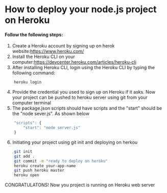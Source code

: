 # How to deploy your node.js project on Heroku

#### Follow the following steps:

1. Create a Heroku account by signing up on herok website:https://www.heroku.com/
2. Install the Heroku CLI on your computer:https://devcenter.heroku.com/articles/heroku-cli
3. After installing Heroku CLI, login using the Heroku CLI by typing the following command:

```sh
    heroku login
```

4. Provide the credential you used to sign up on Heroku if it asks. Now your project can be pushed to heroku server using git from your computer terminal
5. The package.json scripts should have scripts and the "start" should be the "node sever.js". As shown below

```js
    "scripts": {
        "start": "node server.js"
    }
```

6. Initiating your project using git init and deploying on herkou

```sh
    git init
    git add .
    git commit -m "ready to deploy on heroku"
    heroku create your-app-name
    git push heroku master
    heroku open
```

CONGRATULATONS! Now you project is running on Heroku web server
